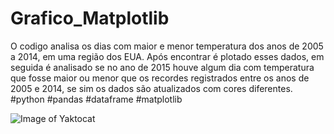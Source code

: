 # Grafico_Matplotlib

O codigo analisa os dias com maior e menor temperatura dos anos de 2005 a 2014, em uma região dos EUA. Após encontrar é plotado esses dados, em seguida é analisado se no ano de 2015 houve algum dia com temperatura que fosse maior ou menor que os recordes registrados entre os anos de 2005 e 2014, se sim os dados são atualizados com cores diferentes.
#python #pandas #dataframe #matplotlib


![Image of Yaktocat](https://github.com/willianmayrink/Grafico_Matplotlib/blob/master/Grafico.png)

